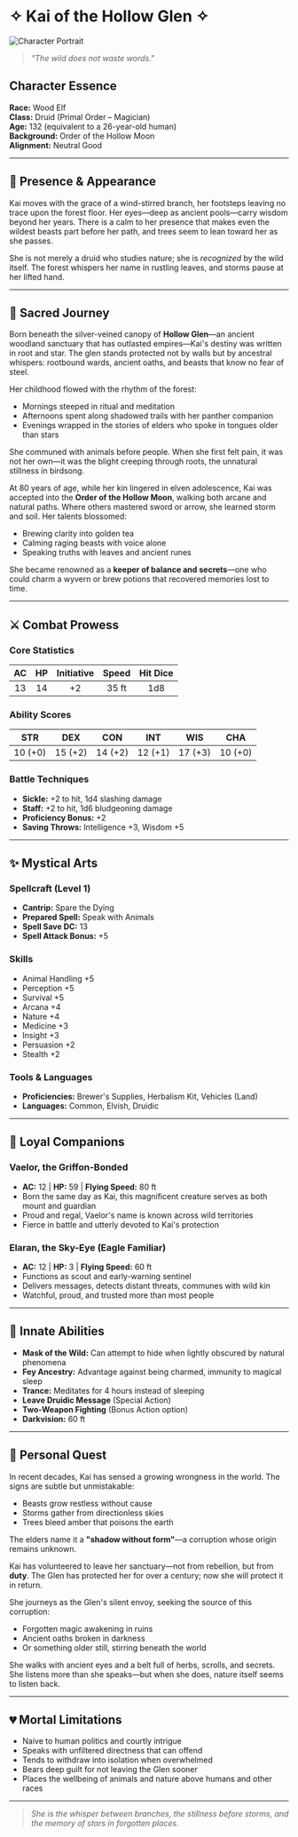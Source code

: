 # ✧ Kai of the Hollow Glen ✧

![Character Portrait](img/kai.png)

> *"The wild does not waste words."*

## Character Essence
**Race:** Wood Elf  
**Class:** Druid (Primal Order – Magician)  
**Age:** 132 (equivalent to a 26-year-old human)  
**Background:** Order of the Hollow Moon  
**Alignment:** Neutral Good

---

## 🌿 Presence & Appearance

Kai moves with the grace of a wind-stirred branch, her footsteps leaving no trace upon the forest floor. Her eyes—deep as ancient pools—carry wisdom beyond her years. There is a calm to her presence that makes even the wildest beasts part before her path, and trees seem to lean toward her as she passes.

She is not merely a druid who studies nature; she is *recognized* by the wild itself. The forest whispers her name in rustling leaves, and storms pause at her lifted hand.

---

## 📜 Sacred Journey

Born beneath the silver-veined canopy of **Hollow Glen**—an ancient woodland sanctuary that has outlasted empires—Kai's destiny was written in root and star. The glen stands protected not by walls but by ancestral whispers: rootbound wards, ancient oaths, and beasts that know no fear of steel.

Her childhood flowed with the rhythm of the forest:
* Mornings steeped in ritual and meditation
* Afternoons spent along shadowed trails with her panther companion
* Evenings wrapped in the stories of elders who spoke in tongues older than stars

She communed with animals before people. When she first felt pain, it was not her own—it was the blight creeping through roots, the unnatural stillness in birdsong.

At 80 years of age, while her kin lingered in elven adolescence, Kai was accepted into the **Order of the Hollow Moon**, walking both arcane and natural paths. Where others mastered sword or arrow, she learned storm and soil. Her talents blossomed:
* Brewing clarity into golden tea
* Calming raging beasts with voice alone
* Speaking truths with leaves and ancient runes

She became renowned as a **keeper of balance and secrets**—one who could charm a wyvern or brew potions that recovered memories lost to time.

---

## ⚔️ Combat Prowess

### Core Statistics
| **AC** | **HP** | **Initiative** | **Speed** | **Hit Dice** |
|:------:|:------:|:--------------:|:---------:|:------------:|
|   13   |   14   |       +2       |   35 ft   |     1d8      |

### Ability Scores
| **STR** | **DEX** | **CON** | **INT** | **WIS** | **CHA** |
|:-------:|:-------:|:-------:|:-------:|:-------:|:-------:|
| 10 (+0) | 15 (+2) | 14 (+2) | 12 (+1) | 17 (+3) | 10 (+0) |

### Battle Techniques
* **Sickle:** +2 to hit, 1d4 slashing damage
* **Staff:** +2 to hit, 1d6 bludgeoning damage
* **Proficiency Bonus:** +2
* **Saving Throws:** Intelligence +3, Wisdom +5

---

## ✨ Mystical Arts

### Spellcraft (Level 1)
* **Cantrip:** Spare the Dying
* **Prepared Spell:** Speak with Animals
* **Spell Save DC:** 13
* **Spell Attack Bonus:** +5

### Skills
* Animal Handling +5
* Perception +5
* Survival +5
* Arcana +4
* Nature +4
* Medicine +3
* Insight +3
* Persuasion +2
* Stealth +2

### Tools & Languages
* **Proficiencies:** Brewer's Supplies, Herbalism Kit, Vehicles (Land)
* **Languages:** Common, Elvish, Druidic

---

## 🦅 Loyal Companions

### Vaelor, the Griffon-Bonded
* **AC:** 12 | **HP:** 59 | **Flying Speed:** 80 ft
* Born the same day as Kai, this magnificent creature serves as both mount and guardian
* Proud and regal, Vaelor's name is known across wild territories
* Fierce in battle and utterly devoted to Kai's protection

### Elaran, the Sky-Eye (Eagle Familiar)
* **AC:** 12 | **HP:** 3 | **Flying Speed:** 60 ft
* Functions as scout and early-warning sentinel
* Delivers messages, detects distant threats, communes with wild kin
* Watchful, proud, and trusted more than most people

---

## 🌙 Innate Abilities

* **Mask of the Wild:** Can attempt to hide when lightly obscured by natural phenomena
* **Fey Ancestry:** Advantage against being charmed, immunity to magical sleep
* **Trance:** Meditates for 4 hours instead of sleeping
* **Leave Druidic Message** (Special Action)
* **Two-Weapon Fighting** (Bonus Action option)
* **Darkvision:** 60 ft

---

## 🧠 Personal Quest

In recent decades, Kai has sensed a growing wrongness in the world. The signs are subtle but unmistakable:
* Beasts grow restless without cause
* Storms gather from directionless skies
* Trees bleed amber that poisons the earth

The elders name it a **"shadow without form"**—a corruption whose origin remains unknown.

Kai has volunteered to leave her sanctuary—not from rebellion, but from **duty**. The Glen has protected her for over a century; now she will protect it in return.

She journeys as the Glen's silent envoy, seeking the source of this corruption:
* Forgotten magic awakening in ruins
* Ancient oaths broken in darkness
* Or something older still, stirring beneath the world

She walks with ancient eyes and a belt full of herbs, scrolls, and secrets. She listens more than she speaks—but when she does, nature itself seems to listen back.

---

## 💔 Mortal Limitations

* Naive to human politics and courtly intrigue
* Speaks with unfiltered directness that can offend
* Tends to withdraw into isolation when overwhelmed
* Bears deep guilt for not leaving the Glen sooner
* Places the wellbeing of animals and nature above humans and other races

---

> *She is the whisper between branches, the stillness before storms, and the memory of stars in forgotten places.*
